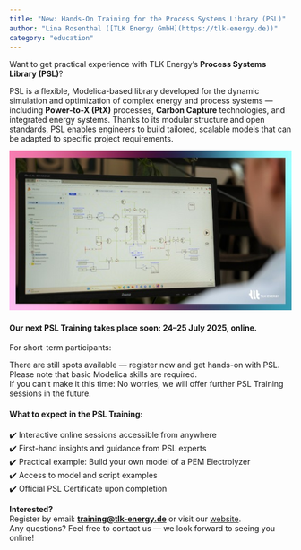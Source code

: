 ```yaml
--- 
title: "New: Hands-On Training for the Process Systems Library (PSL)"
author: "Lina Rosenthal ([TLK Energy GmbH](https://tlk-energy.de))"
category: "education"
---
```


Want to get practical experience with TLK Energy’s **Process Systems Library (PSL)**? 

PSL is a flexible, Modelica-based library developed for the dynamic simulation and optimization of complex energy and process systems — including **Power-to-X (PtX)** processes, **Carbon Capture** technologies, and integrated energy systems. Thanks to its modular structure and open standards, PSL enables engineers to build tailored, scalable models that can be adapted to specific project requirements. 

![PSL Training](TLK_PSL_Training.jpg "PSL Training")

#### Our next PSL Training takes place soon: 24–25 July 2025, online.

For short-term participants: 

There are still spots available — register now and get hands-on with PSL. \
Please note that basic Modelica skills are required. \
If you can’t make it this time: No worries, we will offer further PSL Training sessions in the future. 

#### What to expect in the PSL Training: 

✔️ Interactive online sessions accessible from anywhere \
✔️ First-hand insights and guidance from PSL experts \
✔️ Practical example: Build your own model of a PEM Electrolyzer \
✔️ Access to model and script examples \
✔️ Official PSL Certificate upon completion 

**Interested?**\
Register by email: **[training@tlk-energy.de](training@tlk-energy.de)** or visit our [website](https://tlk-energy.de/en/modelica-training).\
Any questions? Feel free to contact us — we look forward to seeing you online!  
